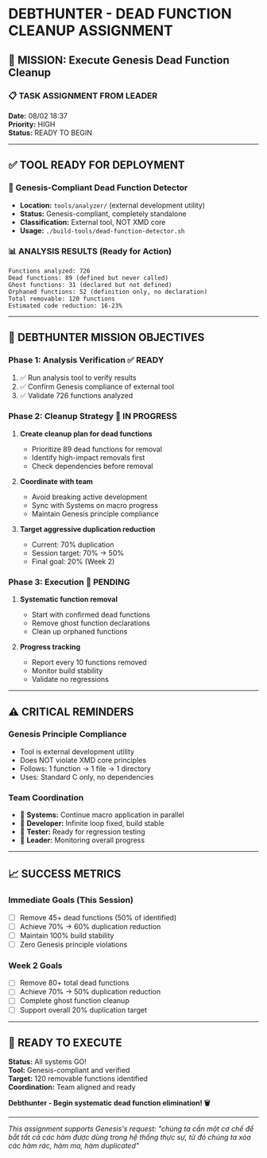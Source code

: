 # DEBTHUNTER - DEAD FUNCTION CLEANUP ASSIGNMENT

## 🎯 MISSION: Execute Genesis Dead Function Cleanup

### 📋 TASK ASSIGNMENT FROM LEADER

**Date:** 08/02 18:37  
**Priority:** HIGH  
**Status:** READY TO BEGIN

---

## ✅ TOOL READY FOR DEPLOYMENT

### 🔧 Genesis-Compliant Dead Function Detector
- **Location:** `tools/analyzer/` (external development utility)
- **Status:** Genesis-compliant, completely standalone  
- **Classification:** External tool, NOT XMD core
- **Usage:** `./build-tools/dead-function-detector.sh`

### 📊 ANALYSIS RESULTS (Ready for Action)

```
Functions analyzed: 726
Dead functions: 89 (defined but never called)
Ghost functions: 31 (declared but not defined)  
Orphaned functions: 52 (definition only, no declaration)
Total removable: 120 functions
Estimated code reduction: 16-23%
```

---

## 🎯 DEBTHUNTER MISSION OBJECTIVES

### Phase 1: Analysis Verification ✅ READY
1. ✅ Run analysis tool to verify results
2. ✅ Confirm Genesis compliance of external tool
3. ✅ Validate 726 functions analyzed

### Phase 2: Cleanup Strategy 🔄 IN PROGRESS
1. **Create cleanup plan for dead functions**
   - Prioritize 89 dead functions for removal
   - Identify high-impact removals first
   - Check dependencies before removal

2. **Coordinate with team**
   - Avoid breaking active development
   - Sync with Systems on macro progress
   - Maintain Genesis principle compliance

3. **Target aggressive duplication reduction**
   - Current: 70% duplication
   - Session target: 70% → 50%
   - Final goal: 20% (Week 2)

### Phase 3: Execution 🚀 PENDING
1. **Systematic function removal**
   - Start with confirmed dead functions
   - Remove ghost function declarations
   - Clean up orphaned functions
   
2. **Progress tracking**
   - Report every 10 functions removed
   - Monitor build stability
   - Validate no regressions

---

## ⚠️ CRITICAL REMINDERS

### Genesis Principle Compliance
- Tool is external development utility
- Does NOT violate XMD core principles
- Follows: 1 function → 1 file → 1 directory
- Uses: Standard C only, no dependencies

### Team Coordination
- 🔗 **Systems:** Continue macro application in parallel
- 🔗 **Developer:** Infinite loop fixed, build stable
- 🔗 **Tester:** Ready for regression testing
- 🔗 **Leader:** Monitoring overall progress

---

## 📈 SUCCESS METRICS

### Immediate Goals (This Session)
- [ ] Remove 45+ dead functions (50% of identified)
- [ ] Achieve 70% → 60% duplication reduction
- [ ] Maintain 100% build stability
- [ ] Zero Genesis principle violations

### Week 2 Goals
- [ ] Remove 80+ total dead functions  
- [ ] Achieve 70% → 50% duplication reduction
- [ ] Complete ghost function cleanup
- [ ] Support overall 20% duplication target

---

## 🚀 READY TO EXECUTE

**Status:** All systems GO!  
**Tool:** Genesis-compliant and verified  
**Target:** 120 removable functions identified  
**Coordination:** Team aligned and ready  

**Debthunter - Begin systematic dead function elimination! 🗑️**

---

*This assignment supports Genesis's request: "chúng ta cần một cơ chế để bắt tất cả các hàm được dùng trong hệ thống thực sự, từ đó chúng ta xóa các hàm rác, hàm ma, hàm duplicated"*